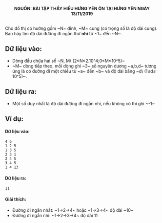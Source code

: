 **<center>NGUỒN: BÀI TẬP THẦY HIẾU HƯNG YÊN ÔN TẠI HƯNG YÊN NGÀY 13/11/2019</center>**
<br>

Cho đồ thị có hướng gồm ~N~ đỉnh, ~M~ cung (có trọng số là độ dài cung). Bạn hãy tìm độ dài đường đi ngắn thứ **nhì** từ ~1~ đến ~N~.

## Dữ liệu vào:
- Dòng đầu chứa hai số ~N, M\ (2≤N≤2.10^4;0≤M≤10^5)~
- ~M~ dòng tiếp theo, mỗi dòng ghi ~3~ số nguyên dương ~a,b,d~ tương ứng là có đường đi một chiều từ ~a~ đến ~b~ và độ dài bằng ~d\ (1≤d≤ 10^5)~.

## Dữ liệu ra:
- Một số duy nhất là độ dài đường đi ngắn nhì, nếu không có thì ghi ~-1~


## Ví dụ:
#### Dữ liệu vào:
```
4 6
1 2 5
1 3 5
2 3 1
2 4 5
3 4 5
1 4 13
```

#### Dữ liệu ra:
```
11
```

#### Giải thích:
- Đường đi ngắn nhất: ~1→2→4~ hoặc ~1→3→4~ độ dài ~10~
- Đường đi ngắn nhì: ~1→2→3→4~  độ dài 11